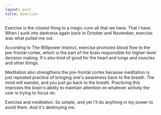```yaml
---
layout: post
title: Exercise
---
```

Exercise is the closest thing to a magic cure-all that we have. That I have. When I sunk into darkness again back in October and November, exercise was what pulled me out.

According to The Willpower Instinct, exercise promotes blood flow to the pre-frontal cortex, which is the part of the brain responsible for higher-level decision making. It's also kind of good for the heart and lungs and muscles and other things.

Meditation also strengthens the pre-frontal cortex because meditation is just repeated practice of bringing one's awareness back to the breath. The mind will wander, and you just go back to the breath. Practicing this improves the brain's ability to maintain attention on whatever activity the user is trying to focus on.

Exercise and meditation. So simple, and yet I'll do anything in my power to avoid them. And it's destroying me.